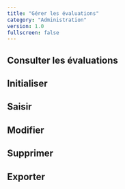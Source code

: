 ```yaml
---
title: "Gérer les évaluations"
category: "Administration"
version: 1.0
fullscreen: false
---
```


## Consulter les évaluations

## Initialiser

## Saisir

## Modifier

## Supprimer

## Exporter

